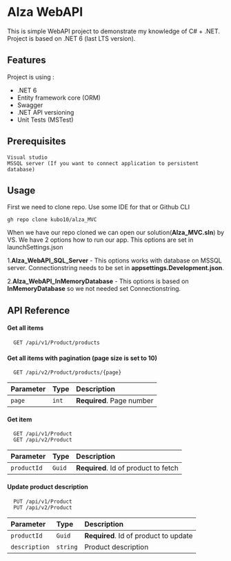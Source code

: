 

# Alza WebAPI

This is simple WebAPI project to demonstrate my knowledge of C# + .NET. Project is based on .NET 6 (last LTS version). 

## Features
Project is using :
- .NET 6
- Entity framework core (ORM)
- Swagger
- .NET API versioning
- Unit Tests (MSTest)


## Prerequisites

```
Visual studio
MSSQL server (If you want to connect application to persistent database)
```


## Usage

First we need to clone repo. Use some IDE for that or Github CLI 
```properties
gh repo clone kubo10/alza_MVC
```
When we have our repo cloned we can open our solution(**Alza_MVC.sln**) by VS. 
We have 2 options how to run our app. This options are set in launchSettings.json


1.**Alza_WebAPI_SQL_Server** - This options works with database on MSSQL server. Connectionstring needs to be set in **appsettings.Development.json**. 

2.**Alza_WebAPI_InMemoryDatabase** - This options is based on **InMemoryDatabase** so we not needed set Connectionstring.

## API Reference

#### Get all items

```http
  GET /api/v1/Product/products
```

#### Get all items with pagination (page size is set to 10)

```http
  GET /api/v2/Product/products/{page}
```

| Parameter | Type     | Description                |
| :-------- | :------- | :------------------------- |
| `page` | `int` | **Required**. Page number |


#### Get item

```http
  GET /api/v1/Product 
  GET /api/v2/Product 
```

| Parameter | Type     | Description                       |
| :-------- | :------- | :-------------------------------- |
| `productId`      | `Guid` | **Required**. Id of product to fetch |



#### Update product description

```http
  PUT /api/v1/Product
  PUT /api/v2/Product
```

| Parameter | Type     | Description                       |
| :-------- | :------- | :-------------------------------- |
| `productId`      | `Guid` | **Required**. Id of product to update |
| `description`      | `string` | Product description |